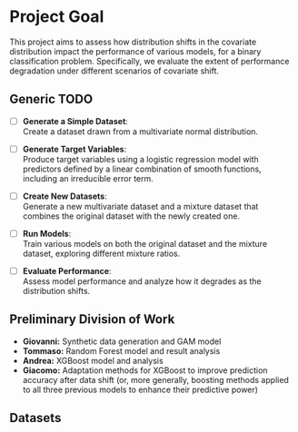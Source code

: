 # Project Goal

This project aims to assess how distribution shifts in the covariate distribution impact the performance of various models, for a binary classification problem. Specifically, we evaluate the extent of performance degradation under different scenarios of covariate shift.

## Generic TODO

- [ ] **Generate a Simple Dataset**:  
  Create a dataset drawn from a multivariate normal distribution.

- [ ] **Generate Target Variables**:  
  Produce target variables using a logistic regression model with predictors defined by a linear combination of smooth functions, including an irreducible error term.

- [ ] **Create New Datasets**:  
  Generate a new multivariate dataset and a mixture dataset that combines the original dataset with the newly created one.

- [ ] **Run Models**:  
  Train various models on both the original dataset and the mixture dataset, exploring different mixture ratios.

- [ ] **Evaluate Performance**:  
  Assess model performance and analyze how it degrades as the distribution shifts.


## Preliminary Division of Work

- **Giovanni:** Synthetic data generation and GAM model  
- **Tommaso:** Random Forest model and result analysis  
- **Andrea:** XGBoost model and analysis  
- **Giacomo:** Adaptation methods for XGBoost to improve prediction accuracy after data shift (or, more generally, boosting methods applied to all three previous models to enhance their predictive power)

## Datasets

